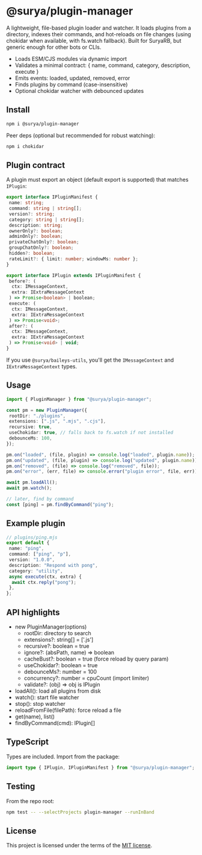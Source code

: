 # @surya/plugin-manager

A lightweight, file-based plugin loader and watcher. It loads plugins from a directory, indexes their commands, and hot-reloads on file changes (using chokidar when available, with fs.watch fallback). Built for SuryaRB, but generic enough for other bots or CLIs.

- Loads ESM/CJS modules via dynamic import
- Validates a minimal contract: { name, command, category, description, execute }
- Emits events: loaded, updated, removed, error
- Finds plugins by command (case-insensitive)
- Optional chokidar watcher with debounced updates

## Install

```bash
npm i @surya/plugin-manager
```

Peer deps (optional but recommended for robust watching):

```bash
npm i chokidar
```

## Plugin contract

A plugin must export an object (default export is supported) that matches `IPlugin`:

```ts
export interface IPluginManifest {
 name: string;
 command: string | string[];
 version?: string;
 category: string | string[];
 description: string;
 ownerOnly?: boolean;
 adminOnly?: boolean;
 privateChatOnly?: boolean;
 groupChatOnly?: boolean;
 hidden?: boolean;
 rateLimit?: { limit: number; windowMs: number };
}

export interface IPlugin extends IPluginManifest {
 before?: (
  ctx: IMessageContext,
  extra: IExtraMessageContext
 ) => Promise<boolean> | boolean;
 execute: (
  ctx: IMessageContext,
  extra: IExtraMessageContext
 ) => Promise<void>;
 after?: (
  ctx: IMessageContext,
  extra: IExtraMessageContext
 ) => Promise<void> | void;
}
```

If you use `@surya/baileys-utils`, you'll get the `IMessageContext` and `IExtraMessageContext` types.

## Usage

```ts
import { PluginManager } from "@surya/plugin-manager";

const pm = new PluginManager({
 rootDir: "./plugins",
 extensions: [".js", ".mjs", ".cjs"],
 recursive: true,
 useChokidar: true, // falls back to fs.watch if not installed
 debounceMs: 100,
});

pm.on("loaded", (file, plugin) => console.log("loaded", plugin.name));
pm.on("updated", (file, plugin) => console.log("updated", plugin.name));
pm.on("removed", (file) => console.log("removed", file));
pm.on("error", (err, file) => console.error("plugin error", file, err));

await pm.loadAll();
await pm.watch();

// later, find by command
const [ping] = pm.findByCommand("ping");
```

## Example plugin

```ts
// plugins/ping.mjs
export default {
 name: "ping",
 command: ["ping", "p"],
 version: "1.0.0",
 description: "Respond with pong",
 category: "utility",
 async execute(ctx, extra) {
  await ctx.reply("pong");
 },
};
```

## API highlights

- new PluginManager(options)
  - rootDir: directory to search
  - extensions?: string[] = ['.js']
  - recursive?: boolean = true
  - ignore?: (absPath, name) => boolean
  - cacheBust?: boolean = true (force reload by query param)
  - useChokidar?: boolean = true
  - debounceMs?: number = 100
  - concurrency?: number = cpuCount (import limiter)
  - validate?: (obj) => obj is IPlugin
- loadAll(): load all plugins from disk
- watch(): start file watcher
- stop(): stop watcher
- reloadFromFile(filePath): force reload a file
- get(name), list()
- findByCommand(cmd): IPlugin[]

## TypeScript

Types are included. Import from the package:

```ts
import type { IPlugin, IPluginManifest } from "@surya/plugin-manager";
```

## Testing

From the repo root:

```bash
npm test -- --selectProjects plugin-manager --runInBand
```

## License

This project is licensed under the terms of the [MIT license](https://github.com/frierendv/surya/blob/main/LICENSE).
